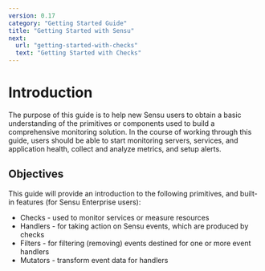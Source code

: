 ```yaml
---
version: 0.17
category: "Getting Started Guide"
title: "Getting Started with Sensu"
next:
  url: "getting-started-with-checks"
  text: "Getting Started with Checks"
---
```


# Introduction

The purpose of this guide is to help new Sensu users to obtain a basic understanding of the primitives or components used to build a comprehensive monitoring solution. In the course of working through this guide, users should be able to start monitoring servers, services, and application health, collect and analyze metrics, and setup alerts.

## Objectives

This guide will provide an introduction to the following primitives, and built-in features (for Sensu Enterprise users):

- Checks - used to monitor services or measure resources
- Handlers - for taking action on Sensu events, which are produced by checks
- Filters - for filtering (removing) events destined for one or more event handlers
- Mutators - transform event data for handlers
